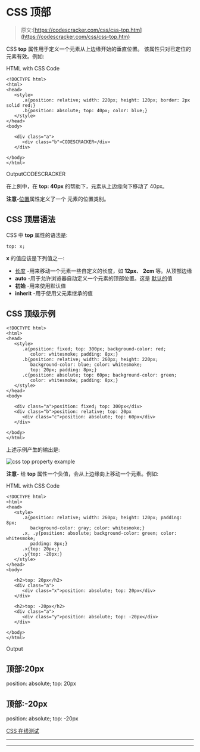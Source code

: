 # CSS 顶部

> 原文:[https://codescracker.com/css/css-top.htm](https://codescracker.com/css/css-top.htm)

CSS **top** 属性用于定义一个元素从上边缘开始的垂直位置。 该属性只对已定位的元素有效。例如:

HTML with CSS Code

```
<!DOCTYPE html>
<html>
<head>
   <style>
      .a{position: relative; width: 220px; height: 120px; border: 2px solid red;}
      .b{position: absolute; top: 40px; color: blue;}
   </style>
</head>
<body>

   <div class="a">
      <div class="b">CODESCRACKER</div>
   </div>

</body>
</html>
```

OutputCODESCRACKER

在上例中，在 **top: 40px** 的帮助下，元素从上边缘向下移动了 40px。

**注意-**[位置](/css/css-positioning.htm)属性定义了一个 元素的位置类别。

## CSS 顶层语法

CSS 中 **top** 属性的语法是:

```
top: x;
```

**x** 的值应该是下列值之一:

*   [长度](/css/css-length-units.htm) -用来移动一个元素一些自定义的长度，如 **12px**、 **2cm** 等。从顶部边缘
*   **auto** -用于允许浏览器自动定义一个元素的顶部位置。这是 <u>默认的</u>值
*   **初始** -用来使用默认值
*   **inherit** -用于使用父元素继承的值

## CSS 顶级示例

```
<!DOCTYPE html>
<html>
<head>
   <style>
      .a{position: fixed; top: 300px; background-color: red;
         color: whitesmoke; padding: 8px;}
      .b{position: relative; width: 260px; height: 220px;
         background-color: blue; color: whitesmoke;
         top: 20px; padding: 8px;}
      .c{position: absolute; top: 60px; background-color: green;
         color: whitesmoke; padding: 8px;}
   </style>
</head>
<body>

   <div class="a">position: fixed; top: 300px</div>
   <div class="b">position: relative; top: 20px
      <div class="c">position: absolute; top: 60px</div>
   </div>

</body>
</html>
```

上述示例产生的输出是:

![css top property example](../Images/bf12da51970c73346f6276563a624dfb.png)

**注意-** 给 **top** 属性一个负值，会从上边缘向上移动一个元素。例如:

HTML with CSS Code

```
<!DOCTYPE html>
<html>
<head>
   <style>
      .a{position: relative; width: 260px; height: 120px; padding: 8px;
         background-color: gray; color: whitesmoke;}
      .x, .y{position: absolute; background-color: green; color: whitesmoke;
         padding: 8px;}
      .x{top: 20px;}
      .y{top: -20px;}
   </style>
</head>
<body>

   <h2>top: 20px</h2>
   <div class="a">
      <div class="x">position: absolute; top: 20px</div>
   </div>

   <h2>top: -20px</h2>
   <div class="a">
      <div class="y">position: absolute; top: -20px</div>
   </div>

</body>
</html>
```

Output

## 顶部:20px

position: absolute; top: 20px

## 顶部:-20px

position: absolute; top: -20px

[CSS 在线测试](/exam/showtest.php?subid=5)

* * *

* * *